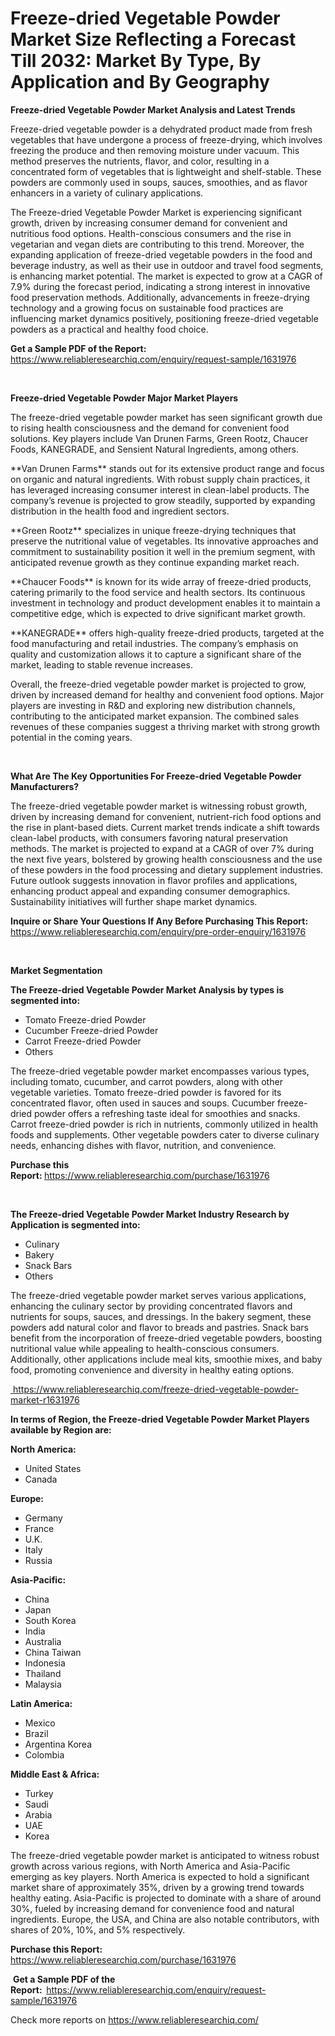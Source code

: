 <p><h1>Freeze-dried Vegetable Powder Market Size Reflecting a Forecast Till 2032: Market By Type, By Application and By Geography</h1></p><p><strong>Freeze-dried Vegetable Powder Market Analysis and Latest Trends</strong></p>
<p><p>Freeze-dried vegetable powder is a dehydrated product made from fresh vegetables that have undergone a process of freeze-drying, which involves freezing the produce and then removing moisture under vacuum. This method preserves the nutrients, flavor, and color, resulting in a concentrated form of vegetables that is lightweight and shelf-stable. These powders are commonly used in soups, sauces, smoothies, and as flavor enhancers in a variety of culinary applications.</p><p>The Freeze-dried Vegetable Powder Market is experiencing significant growth, driven by increasing consumer demand for convenient and nutritious food options. Health-conscious consumers and the rise in vegetarian and vegan diets are contributing to this trend. Moreover, the expanding application of freeze-dried vegetable powders in the food and beverage industry, as well as their use in outdoor and travel food segments, is enhancing market potential. The market is expected to grow at a CAGR of 7.9% during the forecast period, indicating a strong interest in innovative food preservation methods. Additionally, advancements in freeze-drying technology and a growing focus on sustainable food practices are influencing market dynamics positively, positioning freeze-dried vegetable powders as a practical and healthy food choice.</p></p>
<p><strong>Get a Sample PDF of the Report:&nbsp;</strong> <a href="https://www.reliableresearchiq.com/enquiry/request-sample/1631976?utm_campaign=3259&utm_medium=2&utm_source=Github&utm_content=ia&utm_term=29032025&utm_id=freeze-dried-vegetable-powder">https://www.reliableresearchiq.com/enquiry/request-sample/1631976</a></p>
<p>&nbsp;</p>
<p><strong>Freeze-dried Vegetable Powder Major Market Players</strong></p>
<p><p>The freeze-dried vegetable powder market has seen significant growth due to rising health consciousness and the demand for convenient food solutions. Key players include Van Drunen Farms, Green Rootz, Chaucer Foods, KANEGRADE, and Sensient Natural Ingredients, among others.</p><p>**Van Drunen Farms** stands out for its extensive product range and focus on organic and natural ingredients. With robust supply chain practices, it has leveraged increasing consumer interest in clean-label products. The company’s revenue is projected to grow steadily, supported by expanding distribution in the health food and ingredient sectors.</p><p>**Green Rootz** specializes in unique freeze-drying techniques that preserve the nutritional value of vegetables. Its innovative approaches and commitment to sustainability position it well in the premium segment, with anticipated revenue growth as they continue expanding market reach. </p><p>**Chaucer Foods** is known for its wide array of freeze-dried products, catering primarily to the food service and health sectors. Its continuous investment in technology and product development enables it to maintain a competitive edge, which is expected to drive significant market growth.</p><p>**KANEGRADE** offers high-quality freeze-dried products, targeted at the food manufacturing and retail industries. The company’s emphasis on quality and customization allows it to capture a significant share of the market, leading to stable revenue increases.</p><p>Overall, the freeze-dried vegetable powder market is projected to grow, driven by increased demand for healthy and convenient food options. Major players are investing in R&D and exploring new distribution channels, contributing to the anticipated market expansion. The combined sales revenues of these companies suggest a thriving market with strong growth potential in the coming years.</p></p>
<p>&nbsp;</p>
<p><strong>What Are The Key Opportunities For Freeze-dried Vegetable Powder Manufacturers?</strong></p>
<p><p>The freeze-dried vegetable powder market is witnessing robust growth, driven by increasing demand for convenient, nutrient-rich food options and the rise in plant-based diets. Current market trends indicate a shift towards clean-label products, with consumers favoring natural preservation methods. The market is projected to expand at a CAGR of over 7% during the next five years, bolstered by growing health consciousness and the use of these powders in the food processing and dietary supplement industries. Future outlook suggests innovation in flavor profiles and applications, enhancing product appeal and expanding consumer demographics. Sustainability initiatives will further shape market dynamics.</p></p>
<p><strong>Inquire or Share Your Questions If Any Before Purchasing This Report:</strong> <a href="https://www.reliableresearchiq.com/enquiry/pre-order-enquiry/1631976?utm_campaign=3259&utm_medium=2&utm_source=Github&utm_content=ia&utm_term=29032025&utm_id=freeze-dried-vegetable-powder">https://www.reliableresearchiq.com/enquiry/pre-order-enquiry/1631976</a></p>
<p>&nbsp;</p>
<p><strong>Market Segmentation</strong></p>
<p><strong>The Freeze-dried Vegetable Powder Market Analysis by types is segmented into:</strong></p>
<p><ul><li>Tomato Freeze-dried Powder</li><li>Cucumber Freeze-dried Powder</li><li>Carrot Freeze-dried Powder</li><li>Others</li></ul></p>
<p><p>The freeze-dried vegetable powder market encompasses various types, including tomato, cucumber, and carrot powders, along with other vegetable varieties. Tomato freeze-dried powder is favored for its concentrated flavor, often used in sauces and soups. Cucumber freeze-dried powder offers a refreshing taste ideal for smoothies and snacks. Carrot freeze-dried powder is rich in nutrients, commonly utilized in health foods and supplements. Other vegetable powders cater to diverse culinary needs, enhancing dishes with flavor, nutrition, and convenience.</p></p>
<p><strong>Purchase this Report:&nbsp;</strong><a href="https://www.reliableresearchiq.com/purchase/1631976?utm_campaign=3259&utm_medium=2&utm_source=Github&utm_content=ia&utm_term=29032025&utm_id=freeze-dried-vegetable-powder">https://www.reliableresearchiq.com/purchase/1631976</a></p>
<p>&nbsp;</p>
<p><strong>The Freeze-dried Vegetable Powder Market Industry Research by Application is segmented into:</strong></p>
<p><ul><li>Culinary</li><li>Bakery</li><li>Snack Bars</li><li>Others</li></ul></p>
<p><p>The freeze-dried vegetable powder market serves various applications, enhancing the culinary sector by providing concentrated flavors and nutrients for soups, sauces, and dressings. In the bakery segment, these powders add natural color and flavor to breads and pastries. Snack bars benefit from the incorporation of freeze-dried vegetable powders, boosting nutritional value while appealing to health-conscious consumers. Additionally, other applications include meal kits, smoothie mixes, and baby food, promoting convenience and diversity in healthy eating options.</p></p>
<p><a href="https://www.reliableresearchiq.com/freeze-dried-vegetable-powder-market-r1631976?utm_campaign=3259&utm_medium=2&utm_source=Github&utm_content=ia&utm_term=29032025&utm_id=freeze-dried-vegetable-powder">&nbsp;https://www.reliableresearchiq.com/freeze-dried-vegetable-powder-market-r1631976</a></p>
<p><strong>In terms of Region, the Freeze-dried Vegetable Powder Market Players available by Region are:</strong></p>
<p>
    <p> <strong> North America: </strong>
        <ul>
            <li>United States</li>
            <li>Canada</li>
        </ul>
        </p> 
    <p> <strong> Europe: </strong>
        <ul>
            <li>Germany</li>
            <li>France</li>
            <li>U.K.</li>
            <li>Italy</li>
            <li>Russia</li>
        </ul>
        </p> 
    <p> <strong> Asia-Pacific: </strong>
        <ul>
            <li>China</li>
            <li>Japan</li>
            <li>South Korea</li>
            <li>India</li>
            <li>Australia</li>
            <li>China Taiwan</li>
            <li>Indonesia</li>
            <li>Thailand</li>
            <li>Malaysia</li>
        </ul>
        </p> 
    <p> <strong> Latin America: </strong>
        <ul>
            <li>Mexico</li>
            <li>Brazil</li>
            <li>Argentina Korea</li>
            <li>Colombia</li>
        </ul>
        </p> 
    <p> <strong> Middle East & Africa: </strong>
        <ul>
            <li>Turkey</li>
            <li>Saudi</li>
            <li>Arabia</li>
            <li>UAE</li>
            <li>Korea</li>
        </ul>
    </p>
    </p>
<p><p>The freeze-dried vegetable powder market is anticipated to witness robust growth across various regions, with North America and Asia-Pacific emerging as key players. North America is expected to hold a significant market share of approximately 35%, driven by a growing trend towards healthy eating. Asia-Pacific is projected to dominate with a share of around 30%, fueled by increasing demand for convenience food and natural ingredients. Europe, the USA, and China are also notable contributors, with shares of 20%, 10%, and 5% respectively.</p></p>
<p><strong>Purchase this Report: </strong><a href="https://www.reliableresearchiq.com/purchase/1631976?utm_campaign=3259&utm_medium=2&utm_source=Github&utm_content=ia&utm_term=29032025&utm_id=freeze-dried-vegetable-powder">https://www.reliableresearchiq.com/purchase/1631976</a></p>
<p>&nbsp;<strong>Get a Sample PDF of the Report:&nbsp;&nbsp;</strong><a href="https://www.reliableresearchiq.com/enquiry/request-sample/1631976?utm_campaign=3259&utm_medium=2&utm_source=Github&utm_content=ia&utm_term=29032025&utm_id=freeze-dried-vegetable-powder">https://www.reliableresearchiq.com/enquiry/request-sample/1631976</a></p>
<p><strong></strong></p>
<p>Check more reports on <a href="https://www.reliableresearchiq.com/?utm_campaign=3259&utm_medium=2&utm_source=Github&utm_content=ia&utm_term=29032025&utm_id=freeze-dried-vegetable-powder">https://www.reliableresearchiq.com/</a></p>